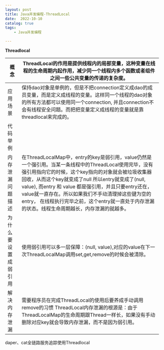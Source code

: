 ```yaml
---
layout: post
title: Java并发编程-ThreadLocal
date:  2022-10-10
catalog: true
tags:
    - Java并发编程

---
```




**Threadlocal**

| 概念                 | ThreadLocal的作用是提供线程内的局部变量，这种变量在线程的生命周期内起作用，减少同一个线程内多个函数或者组件之间一些公共变量的传递的复杂度。 |
| -------------------- | ------------------------------------------------------------ |
| 应用场景             | 保持dao对象是单例的，但是不把connection定义成dao的成员变量，而是定义成线程的变量。这样同一个线程的dao对象的所有方法都可以使用同一个connection, 并且connection不会有线程安全问题。而把把变量定义成线程的变量就是靠threadlocal来完成的。 |
| 代码举例             |                                                              |
| 内存泄漏   问题描述  | 在ThreadLocalMap中，entry的key是弱引用，value仍然是一个强引用。当某一条线程中的ThreadLocal使用完毕，没有强引用指向它的时候，这个key指向的对象就会被垃圾收集器回收，从而这个key就变成了null   所以entry就变成了(null,  value), 而entry 和 value 都是强引用，并且只要entry还在，value就一直存在。所以如果我们不手动清理掉这些键为空的entry， 在线程执行完毕之前，这个entry就一直处于内存泄漏的状态。线程生命周期越长，内存泄漏的就越多。 |
| 为什么要设置成弱引用 | 使用弱引用可以多一层保障：(null, value),对应的value在下一次ThreadLocalMap调用set,get,remove的时候会被清除。 |
| 解决内存泄漏         | 需要程序员在完成ThreadLocal的使用后要养成手动调用remove的习惯   ThreadLocal内存泄漏的根源是：由于ThreadLocalMap的生命周期跟Thread一样长，如果没有手动删除对应key就会导致内存泄漏，而不是因为弱引用。 |



daper、cat全链路服务追踪使用Threadlocal





